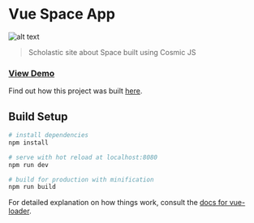 # Vue Space App
![alt text](https://cosmic-s3.imgix.net/c5760c60-234e-11e9-9b2a-813bafaac4a1-vue-cosmic.jpg?w=1200)
> Scholastic site about Space built using Cosmic JS
### [View Demo](https://cosmicjs.com/apps/vue-the-cosmos)
Find out how this project was built [here](https://cosmicjs.com/articles/how-to-create-a-scholastic-website-using-cosmic-js-and-vuejs).

## Build Setup

``` bash
# install dependencies
npm install

# serve with hot reload at localhost:8080
npm run dev

# build for production with minification
npm run build
```

For detailed explanation on how things work, consult the [docs for vue-loader](http://vuejs.github.io/vue-loader).
